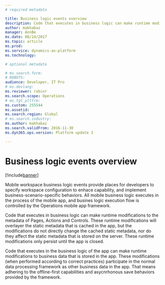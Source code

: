 ```yaml
---
# required metadata

title: Business logic events overview
description: Code that executes in business logic can make runtime modifications to the metadata of Pages, Actions and Controls.
author: makhabaz
manager: AnnBe
ms.date: 08/14/2017
ms.topic: article
ms.prod: 
ms.service: dynamics-ax-platform
ms.technology: 

# optional metadata

# ms.search.form: 
# ROBOTS: 
audience: Developer, IT Pro
# ms.devlang: 
ms.reviewer: robinr
ms.search.scope: Operations
# ms.tgt_pltfrm: 
ms.custom: 255544
ms.assetid: 
ms.search.region: Global
# ms.search.industry: 
ms.author: makhabaz
ms.search.validFrom: 2016-11-30
ms.dyn365.ops.version: Platform update 3

---
```


# Business logic events overview

[!include[banner](../../includes/banner.md)]

Mobile workspace business logic events provide places for developers to specify workspace configuration to enhace capability, and implement business-scenario-specific behaviors. All mobile business logic executes in the process of the mobile app, and busines logic execution flow is controlled by the Operations mobile app framework. 

Code that executes in business logic can make runtime modifications to the metadata of Pages, Actions and Controls. These runtime modifications will overlayer the static metadata that is cached in the app, but the modifications do not directly change the cached static metadata, nor do they affect the static metadata that is stored on the server. These runtime modifications only persist until the app is closed. 

Code that executes in the business logic of the app can make runtime modifications to business data that is stored in the app. These modifications (when performed according to correct practices) participate in the normal data processing framework as other business data in the app. That means adhering to the offline-first capabilities and asycnrhonous save behaviors provided by the framework.

